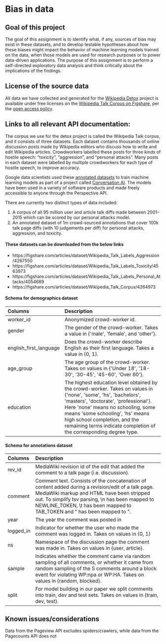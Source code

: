 <h1><strong>Bias in data</strong></h1>

<h2><strong> Goal of this project </strong></h2>
<p>The goal of this assignment is to identify what, if any, sources of bias may exist in these datasets, and to develop testable hypotheses about how these biases might impact the behavior of machine learning models trained on the data, when those models are used for research purposes or to power data-driven applications. The purpose of this assignment is to perform a self-directed exploratory data analysis and think critically about the implications of the findings.</p>

<h2><strong>License of the source data </strong></h2>
<p><p>All data we have collected and generated for the <a href='https://meta.wikimedia.org/wiki/Research:Detox'>Wikipedia Detox</a> project is available under free licenses on the <a href ='https://figshare.com/projects/Wikipedia_Talk/16731'>Wikipedia Talk Corpus on Figshare</a>, per the <a href='https://foundation.wikimedia.org/wiki/Open_access_policy'>open access policy</a>. </p>

<h2><strong>Links to all relevant API documentation:</strong></h2>
<p>The corpus we use for the detox project is called the Wikipedia Talk corpus, and it consists of three datasets. Each dataset contains thousands of online discussion posts made by Wikipedia editors who discuss how to write and edit Wikipedia articles. Crowdworkers labelled these posts for three kinds of hostile speech: “toxicity”, “aggression”, and “personal attacks”. Many posts in each dataset were labelled by multiple crowdworkers for each type of hostile speech, to improve accuracy.</p>

<p>Google data scientists used these <a href='https://figshare.com/projects/Wikipedia_Talk/16731'>annotated datasets</a> to train machine learning models as part of a project called <a href='https://conversationai.github.io/'>Conversation AI</a>. The models have been used in a variety of software products and made freely accessible to anyone through the Perspective API. </p>

<p>There are currently two distinct types of data included:</p>
   <ol><li> A corpus of all 95 million user and article talk diffs made between 2001–2015 which can be scored by our personal attacks model.</li>
   <li> An annotated dataset of 1m crowd-sourced annotations that cover 100k talk page diffs (with 10 judgements per diff) for personal attacks, aggression, and toxicity.</li></ol>
<h4>These datasets can be downloaded from the below links</h4>
<ul><li>https://figshare.com/articles/dataset/Wikipedia_Talk_Labels_Aggression/4267550</li>
<li>https://figshare.com/articles/dataset/Wikipedia_Talk_Labels_Toxicity/4563973</li>
<li>https://figshare.com/articles/dataset/Wikipedia_Talk_Labels_Personal_Attacks/4054689</li>
<li>https://figshare.com/articles/dataset/Wikipedia_Talk_Corpus/4264973</li></ul>

<h4>Schema for demographics dataset</h4>

| Columns        | Description    |
| :------------- | :----------  | 
|  worker_id | Anonymized crowd-worker id.  | 
| gender   | The gender of the crowd-worker. Takes a value in {'male', 'female', and 'other'}. | 
|  english_first_language | Does the crowd-worker describe English as their first language. Takes a value in {0, 1}. | 
| age_group   | The age group of the crowd-worker. Takes on values in {'Under 18', '18-30', '30-45', '45-60', 'Over 60'}. | 
| education | The highest education level obtained by the crowd-worker. Takes on values in {'none', 'some', 'hs', 'bachelors', 'masters', 'doctorate', 'professional'}. Here 'none' means no schooling, some means 'some schooling', 'hs' means high school completion, and the remaining terms indicate completion of the corresponding degree type. | 

<h4>Schema for annotations dataset</h4>

| Columns        | Description    |
| :------------- | :----------  | 
|  rev_id |  MediaWiki revision id of the edit that added the comment to a talk page (i.e. discussion).  | 
| comment   | Comment text. Consists of the concatenation of content added during a revision/edit of a talk page. MediaWiki markup and HTML have been stripped out. To simplify tsv parsing, \n has been mapped to NEWLINE_TOKEN, \t has been mapped to TAB_TOKEN and " has been mapped to ". | 
|  year | The year the comment was posted in | 
| logged_in   | Indicator for whether the user who made the comment was logged in. Takes on values in {0, 1} | 
| ns | Namespace of the discussion page the comment was made in. Takes on values in {user, article}. | 
|  sample | Indicates whether the comment came via random sampling of all comments, or whether it came from random sampling of the 5 comments around a block event for violating WP:npa or WP:HA. Takes on values in {random, blocked}. | 
| split   | For model building in our paper we split comments into train, dev and test sets. Takes on values in {train, dev, test}.| 

<h2><strong>Known issues/considerations</strong></h2>
<p>Data from the Pageview API excludes spiders/crawlers, while data from the Pagecounts API does not</p>

